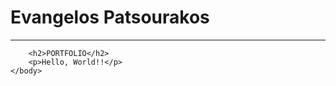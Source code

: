 <html>
    <head>
        <title>Portofolio | Evangelos Patsourakos</title>
    </head>
    <body>
        <h1>Evangelos Patsourakos</h1>
        <hr>

        <h2>PORTFOLIO</h2>
        <p>Hello, World!!</p>
    </body>
</html>